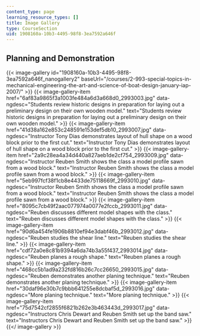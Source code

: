 ```yaml
---
content_type: page
learning_resource_types: []
title: Image Gallery
type: CourseSection
uid: 1908160a-10b3-4495-98f8-3ea7592a646f
---
```


Planning and Demonstration
--------------------------
{{< image-gallery id="1908160a-10b3-4495-98f8-3ea7592a646f_nanogallery2" baseUrl="/courses/2-993-special-topics-in-mechanical-engineering-the-art-and-science-of-boat-design-january-iap-2007/" >}}
{{< image-gallery-item href="6af83a9865f3a1003fe484a6d3a668d0_2993003.jpg" data-ngdesc="Students review historic designs in preparation for laying out a preliminary design on their own wooden model." text="Students review historic designs in preparation for laying out a preliminary design on their own wooden model." >}}
{{< image-gallery-item href="41d38a162e853c248591e153def5db10_2993007.jpg" data-ngdesc="Instructor Tony Dias demonstrates layout of hull shape on a wood block prior to the first cut." text="Instructor Tony Dias demonstrates layout of hull shape on a wood block prior to the first cut." >}}
{{< image-gallery-item href="2a9c28ea4a34d440a827aeb1de2cf754_2993009.jpg" data-ngdesc="Instructor Reuben Smith shows the class a model profile sawn from a wood block." text="Instructor Reuben Smith shows the class a model profile sawn from a wood block." >}}
{{< image-gallery-item href="5eb997fcf38f1cb8e4433de75118669f_2993010.jpg" data-ngdesc="Instructor Reuben Smith shows the class a model profile sawn from a wood block." text="Instructor Reuben Smith shows the class a model profile sawn from a wood block." >}}
{{< image-gallery-item href="8095c7cb49f2aac077974a0077e2fccb_2993011.jpg" data-ngdesc="Reuben discusses different model shapes with the class." text="Reuben discusses different model shapes with the class." >}}
{{< image-gallery-item href="90d6a454fe1906b8810ef94e3dabf46b_2993012.jpg" data-ngdesc="Reuben studies the shear line." text="Reuben studies the shear line." >}}
{{< image-gallery-item href="cdf72a0e8c81b9394a6da74b3a55f437_2993014.jpg" data-ngdesc="Reuben planes a rough shape." text="Reuben planes a rough shape." >}}
{{< image-gallery-item href="468cc5b1ad9a232fd816b26c7cc26650_2993015.jpg" data-ngdesc="Reuben demonstrates another planing technique." text="Reuben demonstrates another planing technique." >}}
{{< image-gallery-item href="30daf96e30b7c9bbb641255e8dcbaf5d_2993016.jpg" data-ngdesc="More planing technique." text="More planing technique." >}}
{{< image-gallery-item href="75d7542cf2855f6821b262e3b463443d_2993017.jpg" data-ngdesc="Instructors Chris Dewart and Reuben Smith set up the band saw." text="Instructors Chris Dewart and Reuben Smith set up the band saw." >}}
{{</ image-gallery >}}